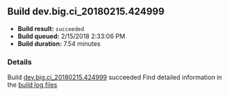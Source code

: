 ## Build dev.big.ci_20180215.424999
- **Build result:** `succeeded`
- **Build queued:** 2/15/2018 2:33:06 PM
- **Build duration:** 7.54 minutes
### Details
Build [dev.big.ci_20180215.424999](https://winappstudio.visualstudio.com/web/build.aspx?pcguid=a4ef43be-68ce-4195-a619-079b4d9834c2&builduri=vstfs%3a%2f%2f%2fBuild%2fBuild%2f24999) succeeded
Find detailed information in the [build log files](https://uwpctdiags.blob.core.windows.net/buildlogs/dev.big.ci_20180215.424999_logs.zip)
